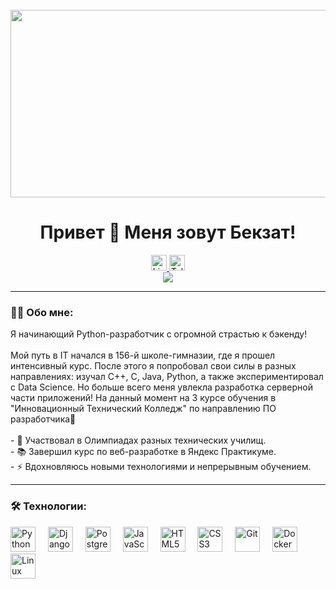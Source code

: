 <br clear="both">

<div align="center">
  <img height="300" width="600" src="https://user-images.githubusercontent.com/74038190/225813708-98b745f2-7d22-48cf-9150-083f1b00d6c9.gif" />
</div>

<h1 align="center">Привет 👋 Меня зовут Бекзат!</h1>

<div align="center">
  <a href="https://www.linkedin.com/in/bekzat-talimbek-b9754a342" target="_blank">
    <img src="https://img.shields.io/badge/LinkedIn-0A66C2?style=for-the-badge&logo=linkedin&logoColor=white" height="25" alt="LinkedIn" />
  </a>
  <a href="https://t.me/lokkitc" target="_blank">
    <img src="https://img.shields.io/badge/Telegram-2CA5E0?style=for-the-badge&logo=telegram&logoColor=white" height="25" alt="Telegram" />
  </a>
</div>

<div align="center">
  <img src="https://visitor-badge.laobi.icu/badge?page_id=Bekzat-Talimbek" />
</div>

---

<h3 align="left">👨‍💻 Обо мне:</h3>

<p align="left">
Я начинающий Python-разработчик с огромной страстью к бэкенду! <br><br>
Мой путь в IT начался в 156-й школе-гимназии, где я прошел интенсивный курс. После этого я попробовал свои силы в разных направлениях: изучал C++, C, Java, Python, а также экспериментировал с Data Science. Но больше всего меня увлекла разработка серверной части приложений! На данный момент на 3 курсе обучения в "Инновационный Технический Колледж" по направлению ПО разработчика🎯<br><br>
- 🔭 Участвовал в Олимпиадах разных технических училищ. <br>
- 📚 Завершил курс по веб-разработке в Яндекс Практикуме. <br>
- ⚡ Вдохновляюсь новыми технологиями и непрерывным обучением. <br>
</p>

---


<h3 align="left">🛠 Технологии:</h3>

<div align="left">
  <img src="https://cdn.jsdelivr.net/gh/devicons/devicon/icons/python/python-original.svg" height="40" alt="Python" />
  <img width="12" />
  <img src="https://cdn.jsdelivr.net/gh/devicons/devicon/icons/django/django-plain.svg" height="40" alt="Django" />
  <img width="12" />
  <img src="https://cdn.jsdelivr.net/gh/devicons/devicon/icons/postgresql/postgresql-original.svg" height="40" alt="PostgreSQL" />
  <img width="12" />
  <img src="https://cdn.jsdelivr.net/gh/devicons/devicon/icons/javascript/javascript-original.svg" height="40" alt="JavaScript" />
  <img width="12" />
  <img src="https://cdn.jsdelivr.net/gh/devicons/devicon/icons/html5/html5-original.svg" height="40" alt="HTML5" />
  <img width="12" />
  <img src="https://cdn.jsdelivr.net/gh/devicons/devicon/icons/css3/css3-original.svg" height="40" alt="CSS3" />
  <img width="12" />
  <img src="https://cdn.jsdelivr.net/gh/devicons/devicon/icons/git/git-original.svg" height="40" alt="Git" />
  <img width="12" />
  <img src="https://cdn.jsdelivr.net/gh/devicons/devicon/icons/docker/docker-original.svg" height="40" alt="Docker" />
  <img width="12" />
  <img src="https://cdn.jsdelivr.net/gh/devicons/devicon/icons/linux/linux-original.svg" height="40" alt="Linux" />
</div>

